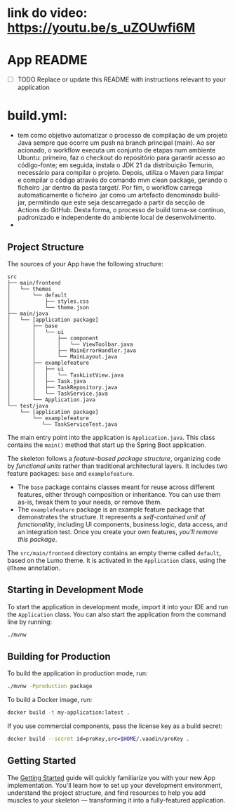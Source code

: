 # link do video: https://youtu.be/s_uZOUwfi6M
# App README

- [ ] TODO Replace or update this README with instructions relevant to your application
# build.yml:
- tem como objetivo automatizar o processo de compilação de um projeto Java sempre que ocorre um push na branch principal (main). Ao ser acionado, o workflow executa um conjunto de etapas num ambiente Ubuntu: primeiro, faz o checkout do repositório para garantir acesso ao código-fonte; em seguida, instala o JDK 21 da distribuição Temurin, necessário para compilar o projeto. Depois, utiliza o Maven para limpar e compilar o código através do comando mvn clean package, gerando o ficheiro .jar dentro da pasta target/. Por fim, o workflow carrega automaticamente o ficheiro .jar como um artefacto denominado build-jar, permitindo que este seja descarregado a partir da secção de Actions do GitHub. Desta forma, o processo de build torna-se contínuo, padronizado e independente do ambiente local de desenvolvimento.
- 
## Project Structure

The sources of your App have the following structure:

```
src
├── main/frontend
│   └── themes
│       └── default
│           ├── styles.css
│           └── theme.json
├── main/java
│   └── [application package]
│       ├── base
│       │   └── ui
│       │       ├── component
│       │       │   └── ViewToolbar.java
│       │       ├── MainErrorHandler.java
│       │       └── MainLayout.java
│       ├── examplefeature
│       │   ├── ui
│       │   │   └── TaskListView.java
│       │   ├── Task.java
│       │   ├── TaskRepository.java
│       │   └── TaskService.java                
│       └── Application.java       
└── test/java
    └── [application package]
        └── examplefeature
           └── TaskServiceTest.java                 
```

The main entry point into the application is `Application.java`. This class contains the `main()` method that start up 
the Spring Boot application.

The skeleton follows a *feature-based package structure*, organizing code by *functional units* rather than traditional 
architectural layers. It includes two feature packages: `base` and `examplefeature`.

* The `base` package contains classes meant for reuse across different features, either through composition or 
  inheritance. You can use them as-is, tweak them to your needs, or remove them.
* The `examplefeature` package is an example feature package that demonstrates the structure. It represents a 
  *self-contained unit of functionality*, including UI components, business logic, data access, and an integration test.
  Once you create your own features, *you'll remove this package*.

The `src/main/frontend` directory contains an empty theme called `default`, based on the Lumo theme. It is activated in
the `Application` class, using the `@Theme` annotation.

## Starting in Development Mode

To start the application in development mode, import it into your IDE and run the `Application` class. 
You can also start the application from the command line by running: 

```bash
./mvnw
```

## Building for Production

To build the application in production mode, run:

```bash
./mvnw -Pproduction package
```

To build a Docker image, run:

```bash
docker build -t my-application:latest .
```

If you use commercial components, pass the license key as a build secret:

```bash
docker build --secret id=proKey,src=$HOME/.vaadin/proKey .
```

## Getting Started

The [Getting Started](https://vaadin.com/docs/latest/getting-started) guide will quickly familiarize you with your new
App implementation. You'll learn how to set up your development environment, understand the project 
structure, and find resources to help you add muscles to your skeleton — transforming it into a fully-featured 
application.

